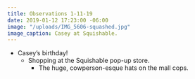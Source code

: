 ```yaml
---
title: Observations 1-11-19
date: 2019-01-12 17:23:00 -06:00
image: "/uploads/IMG_5606-squashed.jpg"
image_caption: Casey at Squishable.
---
```


- Casey’s birthday!
	- Shopping at the Squishable pop-up store.
		- The huge, cowperson-esque hats on the mall cops.